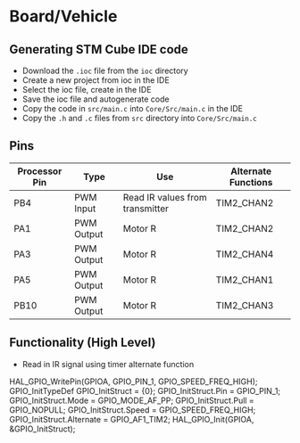 # Board/Vehicle

## Generating STM Cube IDE code
- Download the `.ioc` file from the `ioc` directory
- Create a new project from ioc in the IDE
- Select the ioc file, create in the IDE
- Save the ioc file and autogenerate code
- Copy the code in `src/main.c` into `Core/Src/main.c` in the IDE
- Copy the `.h` and `.c` files from `src` directory into `Core/Src/main.c`

## Pins
| Processor Pin | Type | Use | Alternate Functions |
| ------------- | ---- |---- | ------------------- |
| PB4 | PWM Input | Read IR values from transmitter | TIM2_CHAN2 |
| PA1 | PWM Output | Motor R | TIM2_CHAN2 |
| PA3 | PWM Output | Motor R | TIM2_CHAN4 |
| PA5 | PWM Output | Motor R | TIM2_CHAN1 |
| PB10 | PWM Output | Motor R | TIM2_CHAN3 |

## Functionality (High Level)
- Read in IR signal using timer alternate function

HAL_GPIO_WritePin(GPIOA, GPIO_PIN_1, GPIO_SPEED_FREQ_HIGH);
	GPIO_InitTypeDef GPIO_InitStruct = {0};
	GPIO_InitStruct.Pin = GPIO_PIN_1;
	GPIO_InitStruct.Mode = GPIO_MODE_AF_PP;
	GPIO_InitStruct.Pull = GPIO_NOPULL;
	GPIO_InitStruct.Speed = GPIO_SPEED_FREQ_HIGH;
	GPIO_InitStruct.Alternate = GPIO_AF1_TIM2;
	HAL_GPIO_Init(GPIOA, &GPIO_InitStruct);